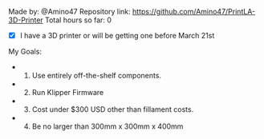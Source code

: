 Made by: @Amino47
Repository link: https://github.com/Amino47/PrintLA-3D-Printer
Total hours so far: 0

- [x] I have a 3D printer or will be getting one before March 21st

My Goals:
- 1. Use entirely off-the-shelf components.
- 2. Run Klipper Firmware
- 3. Cost under $300 USD other than fillament costs.
- 4. Be no larger than 300mm x 300mm x 400mm


